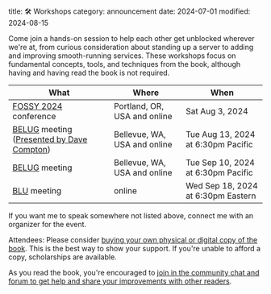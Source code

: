 title: 🛠️ Workshops
category: announcement
date: 2024-07-01
modified: 2024-08-15

Come join a hands-on session to help each other get unblocked wherever we're at, from curious consideration about standing up a server to adding and improving smooth-running services.
These workshops focus on fundamental concepts, tools, and techniques from the book, although having and having read the book is not required.

| What | Where | When |
|------|-------|------|
| [FOSSY 2024](https://2024.fossy.us/schedule/presentation/219/) conference | Portland, OR, USA and online | Sat Aug 3, 2024 |
| [BELUG](https://belug.us) meeting ([Presented by Dave Compton](https://homeservernotes.info/2024/08/12/walkthrough-steadfast-self-hosting-rapid-rise-personal-cloud.html)) | Bellevue, WA, USA and online | Tue Aug 13, 2024 at 6:30pm Pacific |
| [BELUG](https://belug.us) meeting | Bellevue, WA, USA and online | Tue Sep 10, 2024 at 6:30pm Pacific |
| [BLU](https://blu.org) meeting | online | Wed Sep 18, 2024 at 6:30pm Eastern |

If you want me to speak somewhere not listed above, connect me with an organizer for the event.

Attendees: Please consider [buying your own physical or digital copy of the book]({filename}/pages/buy.md).
This is the best way to show your support.
If you're unable to afford a copy, scholarships are available.

As you read the book, you're encouraged to [join in the community chat and forum to get help and share your improvements with other readers]({filename}/pages/contact.md).

